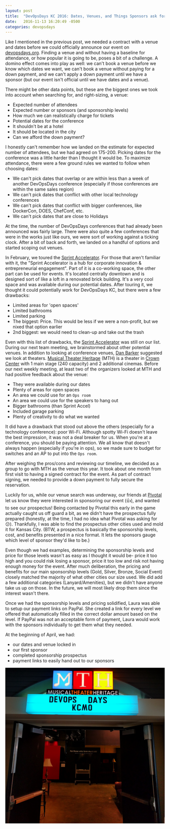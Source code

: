 ```yaml
---
layout: post
title:  "DevOpsDays KC 2016: Dates, Venues, and Things Sponsors ask for"
date:   2016-11-13 16:20:49 -0500
categories: devopsdays
---
```

Like I mentioned in the previous post, we needed a contract with a venue and dates before we could officially announce our event on [devopsdays.org](https://devopsdays.org). Finding a venue and without having a baseline for attendance, or how popular it is going to be, poses a bit of a challenge. A domino effect comes into play as well: we can't book a venue before we know which dates we want, we can't book a venue without paying for a down payment, and we can't apply a down payment until we have a sponsor (but our event isn't official until we have dates and a venue). 

There might be other data points, but these are the biggest ones we took into account when searching for, and right-sizing, a venue: 

* Expected number of attendees
* Expected number or sponsors (and sponsorship levels) 
* How much we can realistically charge for tickets
* Potential dates for the conference
* It shouldn't be at a hotel 
* It should be located in the city
* Can we afford the down payment?

I honestly can't remember how we landed on the estimate for expected number of attendees, but we had agreed on 175-200. Picking dates for the conference was a little harder than I thought it would be. To maximize attendance, there were a few ground rules we wanted to follow when choosing dates:

* We can't pick dates that overlap or are within less than a week of another DevOpsDays conference (especially if those conferences are within the same sales region)
* We can't pick dates that conflict with other local technology conferences
* We can't pick dates that conflict with bigger conferences, like DockerCon, DOES, ChefConf, etc.
* We can't pick dates that are close to Holidays

At the time, the number of DevOpsDays conferences that had already been announced was fairly large. There were also quite a few conferences that were in the works just like ours, we were sort of working against a ticking clock. After a bit of back and forth, we landed on a handful of options and started scoping out venues.

In February, we toured the [Sprint Accelerator](http://sprintaccel.com/). For those that aren't familiar with it, the "Sprint Accelerator is a hub for corporate innovation & entrepreneurial engagement". Part of it is a co-working space, the other part can be used for events. It's located centrally downtown and is designed sort of like a loft in a renovated brick building. It's a very cool space and was available during our potential dates. After touring it, we thought it could potentially work for DevOpsDays KC, but there were a few drawbacks:

* Limited areas for 'open spaces'
* Limited bathrooms
* Limited parking
* The biggest: Price. This would be less if we were a non-profit, but we nixed that option earlier
* 2nd biggest: we would need to clean-up and take out the trash

Even with this list of drawbacks, the [Sprint Accelerator](http://sprintaccel.com) was still on our list. During our next team meeting, we brainstormed about other potential venues. In addition to looking at conference venues, [Dan Barker](https://www.linkedin.com/in/daniel-barker-56532354) suggested we look at theaters. [Musical Theater Heritage](http://www.musicaltheaterheritage.com/) (MTH) is a theater in [Crown Center](http://crowncenter.com/) with 1 main stage (240 capacity) and 2 additional cinemas. Before our next weekly meeting, at least two of the organizers looked at MTH and had positive feedback about the venue:

* They were available during our dates
* Plenty of areas for open spaces
* An area we could use for an `Ops room`
* An area we could use for the speakers to hang out
* Bigger bathrooms (than Sprint Accel)
* Included garage parking
* Plenty of creativity to do what we wanted

It did have a drawback that stood out above the others (especially for a technology conference): poor Wi-Fi. Although spotty Wi-Fi doesn't leave the best impression, it was not a deal breaker for us. When you're at a conference, you should be paying attention. We all know that doesn't always happen (especially if you're in ops), so we made sure to budget for switches and an AP to put into the `Ops room`. 

After weighing the pros/cons and reviewing our timeline, we decided as a group to go with MTH as the venue this year. It took about one month from first visit to having a signed contract for the event. As part of contract signing, we needed to provide a down payment to fully secure the reservation. 

Luckily for us, while our venue search was underway, our friends at [Pivotal](https://pivotal.io/) let us know they were interested in sponsoring our event (:+1:), and wanted to see our prospectus! Being contacted by Pivotal this early in the game actually caught us off guard a bit, as we didn't have the prospectus fully prepared (honestly, at the time, I had no idea what Pivotal was asking for :confused:). Thankfully, I was able to find the prospectus other cities used and mold it for Kansas City. (BTW, a prospectus is basically the sponsorship levels, cost, and benefits presented in a nice format. It lets the sponsors gauge which level of sponsor they'd like to be.)

Even though we had examples, determining the sponsorship levels and price for those levels wasn't as easy as I thought it would be- price it too high and you could risk losing a sponsor, price it too low and risk not having enough money for the event. After much deliberation, the pricing and benefits for our main sponsorship levels (Gold, Silver, Bronze, Social Event) closely matched the majority of what other cities our size used. We did add a few additional categories (Lanyard/Amenities), but we didn't have anyone take us up on those. In the future, we will most likely drop them since the interest wasn't there.

Once we had the sponsorship levels and pricing solidified, Laura was able to setup our payment links on PayPal. She created a link for every level we offered that automatically filled in the correct dollar amount based on the level. If PayPal was not an acceptable form of payment, Laura would work with the sponsors individually to get them what they needed.

At the beginning of April, we had:

* our dates and venue locked in 
* our first sponsor
* completed sponsorship prospectus 
* payment links to easily hand out to our sponsors

![mth](/images/mth.jpg)
